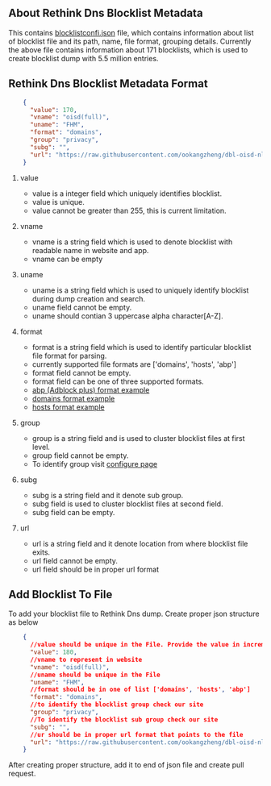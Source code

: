 ## About Rethink Dns Blocklist Metadata

This contains [blocklistconfi.json](https://github.com/serverless-dns/rethink-blocklist-metadata/blob/main/blocklistconfig.json) file, which contains information about list of blocklist file and its path, name, file format, grouping details.
Currently the above file contains information about 171 blocklists, which is used to create blocklist dump with 5.5 million entries.

## Rethink Dns Blocklist Metadata Format

```json
    {    
      "value": 170,
      "vname": "oisd(full)",
      "uname": "FHM",
      "format": "domains",
      "group": "privacy",
      "subg": "",
      "url": "https://raw.githubusercontent.com/ookangzheng/dbl-oisd-nl/master/dbl.txt"
    }
```
1. value
    * value is a integer field which uniquely identifies blocklist.
    * value is unique.
    * value cannot be greater than 255, this is current limitation.
2. vname
    * vname is a string field which is used to denote blocklist with readable name in website and app.
    * vname can be empty
3. uname
    * uname is a string field which is used to uniquely identify blocklist during dump creation and search.
    * uname field cannot be empty.
    * uname should contian 3 uppercase alpha character[A-Z].

4. format
    * format is a string field which is used to identify particular blocklist file format for parsing.
    * currently supported file formats are ['domains', 'hosts', 'abp']
    * format field cannot be empty.
    * format field can be one of three supported formats.
    * [abp (Adblock plus) format example](https://stanev.org/abp/adblock_bg.txt)
    * [domains format example](https://raw.githubusercontent.com/Spam404/lists/master/main-blacklist.txt)
    * [hosts format example](https://raw.githubusercontent.com/Sinfonietta/hostfiles/master/gambling-hosts)
  
5. group
    * group is a string field and is used to cluster blocklist files at first level.
    * group field cannot be empty.
    * To identify group visit [configure page](https://rethinkdns.com/configure)

6. subg
    * subg is a string field and it denote sub group.
    * subg field is used to cluster blocklist files at second field.
    * subg field can be empty.

7. url
    * url is a string field and it denote location from where blocklist file exits.
    * url field cannot be empty.
    * url field should be in proper url format

## Add Blocklist To File
To add your blocklist file to Rethink Dns dump.
Create proper json structure as below
```json
    {
      //value should be unique in the File. Provide the value in incremental, eg if last blocklist value is 179, then your value should be 180
      "value": 180,
      //vname to represent in website
      "vname": "oisd(full)",
      //uname should be unique in the File
      "uname": "FHM", 
      //format should be in one of list ['domains', 'hosts', 'abp']
      "format": "domains",
      //to identify the blocklist group check our site
      "group": "privacy",
      //To identify the blocklist sub group check our site
      "subg": "",
      //ur should be in proper url format that points to the file
      "url": "https://raw.githubusercontent.com/ookangzheng/dbl-oisd-nl/master/dbl.txt"
    }
```
After creating proper structure, add it to end of json file and create pull request.

